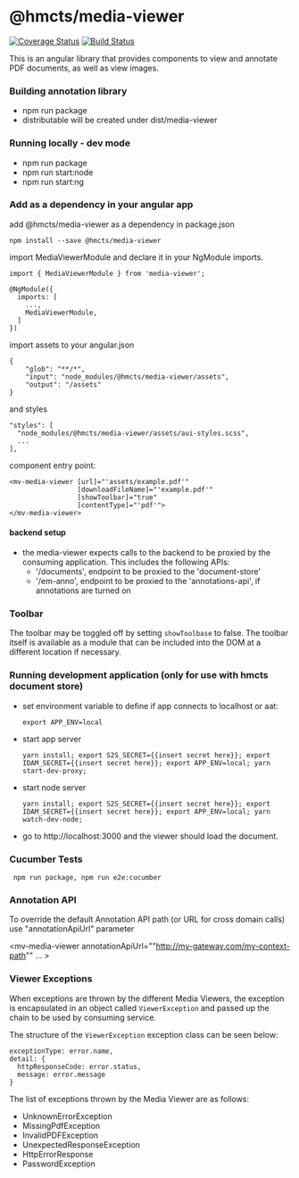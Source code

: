 # @hmcts/media-viewer 
[![Coverage Status](https://coveralls.io/repos/github/hmcts/media-viewer/badge.svg?branch=master)](https://coveralls.io/github/hmcts/media-viewer?branch=upload-npm-in-pipeline)
[![Build Status](https://travis-ci.com/hmcts/media-viewer.svg?branch=master)](https://travis-ci.com/hmcts/media-viewer)

This is an angular library that provides components to view and annotate PDF documents, as well as view images.

### Building annotation library
- npm run package
- distributable will be created under dist/media-viewer

### Running locally - dev mode
- npm run package
- npm run start:node
- npm run start:ng

### Add as a dependency in your angular app

add @hmcts/media-viewer as a dependency in package.json

```
npm install --save @hmcts/media-viewer
```

import MediaViewerModule and declare it in your NgModule imports.

```
import { MediaViewerModule } from 'media-viewer';

@NgModule({
  imports: [
    ...,
    MediaViewerModule,
  ]
})
```

import assets to your angular.json

```
{
    "glob": "**/*",
    "input": "node_modules/@hmcts/media-viewer/assets",
    "output": "/assets"
}
```

and styles

```
"styles": [
  "node_modules/@hmcts/media-viewer/assets/aui-styles.scss",
  ...
],
```

component entry point:

```
<mv-media-viewer [url]="'assets/example.pdf'"
                 [downloadFileName]="'example.pdf'"
                 [showToolbar]="true"
                 [contentType]="'pdf'">
</mv-media-viewer>  
```

#### backend setup
- the media-viewer expects calls to the backend to be proxied by the consuming application. This includes the following APIs:
  - '/documents', endpoint to be proxied to the 'document-store'
  - '/em-anno', endpoint to be proxied to the 'annotations-api', if annotations are turned on


### Toolbar

The toolbar may be toggled off by setting `showToolbase` to false. The toolbar itself is available as a module that can be included into the DOM at a different location if necessary. 

### Running development application (only for use with hmcts document store)
- set environment variable to define if app connects to localhost or aat:
  ```
  export APP_ENV=local
  ```
- start app server
  ```
  yarn install; export S2S_SECRET={{insert secret here}}; export IDAM_SECRET={{insert secret here}}; export APP_ENV=local; yarn start-dev-proxy;
  ```
- start node server
  ```
  yarn install; export S2S_SECRET={{insert secret here}}; export IDAM_SECRET={{insert secret here}}; export APP_ENV=local; yarn watch-dev-node;
  ``` 
- go to http://localhost:3000 and the viewer should load the document.

### Cucumber Tests
 ```
  npm run package, npm run e2e:cucumber
  ```
### Annotation API

To override the default Annotation API path (or URL for cross domain calls) use "annotationApiUrl" parameter

<mv-media-viewer annotationApiUrl=""http://my-gateway.com/my-context-path""  ... ></mv-media-viewer>
  
### Viewer Exceptions

When exceptions are thrown by the different Media Viewers, the exception is encapsulated in an object called `ViewerException` and passed up the chain to be used by consuming service.

The structure of the `ViewerException` exception class can be seen below:

    exceptionType: error.name,
    detail: {
      httpResponseCode: error.status,
      message: error.message
    }

The list of exceptions thrown by the Media Viewer are as follows:
- UnknownErrorException
- MissingPdfException
- InvalidPDFException
- UnexpectedResponseException
- HttpErrorResponse
- PasswordException
